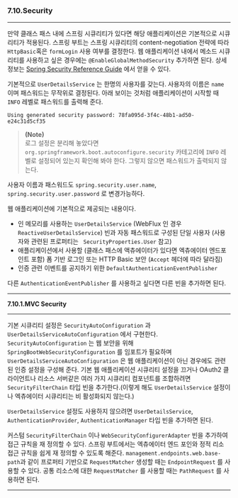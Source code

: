 ### **7.10.Security**   

---  

만약 클래스 패스 내에 스프링 시큐리티가 있다면 해당 애플리케이션은 기본적으로 시큐리티가 적용된다. 스프링 부트는 스프링 시큐리티의 content-negotiation 전략에 따라 ```HttpBasic```혹은 ```formLogin``` 사용 여부를 결정한다. 웹 애플리케이션 내에서 메소드 시큐리티를 사용하고 싶은 경우에는 ```@EnableGlobalMethodSecurity``` 추가하면 된다. 상세 정보는 [Spring Security Reference Guide](https://docs.spring.io/spring-security/site/docs/5.5.2/reference/html5/#jc-method) 에서 얻을 수 있다.     

기본적으로 ```UserDetailsService``` 는 한명의 사용자를 갖는다. 사용자의 이름은 ```name``` 이며 패스워드는 무작위로 결정된다. 아래 보이는 것처럼 애플리케이션이 시작할 때 ```INFO``` 레벨로 패스워드를 출력해 준다.      

```text
Using generated security password: 78fa095d-3f4c-48b1-ad50-e24c31d5cf35
```     

>**(Note)**   
> 로그 설정은 분리해 놓았다면 ```org.springframework.boot.autoconfigure.security``` 카테고리에 ```INFO``` 레벨로 설정되어 있는지 확인해 봐야 한다. 그렇지 않으면 패스워드가 출력되지 않는다.    

사용자 이름과 패스워드도 ```spring.security.user.name```, ```spring.security.user.password``` 로 변경가능하다.      

웹 애플리케이션에 기본적으로 제공되는 내용이다.    

* 인 메모리를 사용하는 ```UserDetailsService``` (WebFlux 인 경우 ```ReactiveUserDetailsService```) 빈과 자동 패스워드로 구성된 단일 사용자 (사용자와 관련된 프로퍼티는 ``` SecurityProperties.User``` 참고)
* 애플리케이션에서 사용할 (클래스 패스에 액츄에이터가 있다면 엑츄에이터 엔드포인트 포함) 폼 기반 로그인 또는 HTTP Basic 보안 (```Accept``` 헤더에 따라 달라짐) 
* 인증 관련 이벤트를 공지하기 위한 ```DefaultAuthenticationEventPublisher```    

다른 ````AuthenticationEventPublisher```` 를 사용하고 싶다면 다른 빈을 추가하면 된다.    

---

**7.10.1.MVC Security**   

---

기본 시큐리티 설정은 ```SecurityAutoConfiguration``` 과 ```UserDetailsServiceAutoConfiguration``` 에서 구현한다. ```SecurityAutoConfiguration``` 는 웹 보안을 위해 ```SpringBootWebSecurityConfiguration``` 를 임포트가 필요하며  ```UserDetailsServiceAutoConfiguration``` 은 웹 애플리케이션이 아닌 경우에도 관련된 인증 설정을 구성해 준다. 기본 웹 애플리케이션 시큐리티 설정을 끄거나 OAuth2 클라이언트나 리소스 서버같은 여러 가지 시큐리티 컴포넌트를 조합하려면 ```SecurityFilterChain``` 타입 빈을 추가한다.(이렇게 해도 ```UserDetailsService``` 설정이나 엑츄에이터 시큐리티는 비 활성화되지 않는다.)    


```UserDetailsService``` 설정도 사용하지 않으려면 ```UserDetailsService```, ```AuthenticationProvider```, ```AuthenticationManager``` 타입 빈을 추가하면 된다.     

커스텀 ```SecurityFilterChain``` 이나 ```WebSecurityConfigurerAdapter``` 빈을 추가하여 접근 규칙을 재 정의할 수 있다. 스프링 부트에서는 엑츄에이터 엔드 포인와 정적 리소 접근 규칙을 쉽게 재 정의할 수 있도록 해준다. ```management.endpoints.web.base-path```과 같이 프로퍼티 기반으로 ```RequestMatcher``` 생성할 때는 ```EndpointRequest``` 를 사용할 수 있다. 공통 리소스에 대한 ```RequestMatcher``` 를 사용할 때는 ```PathRequest``` 를 사용하면 된다.     


---

